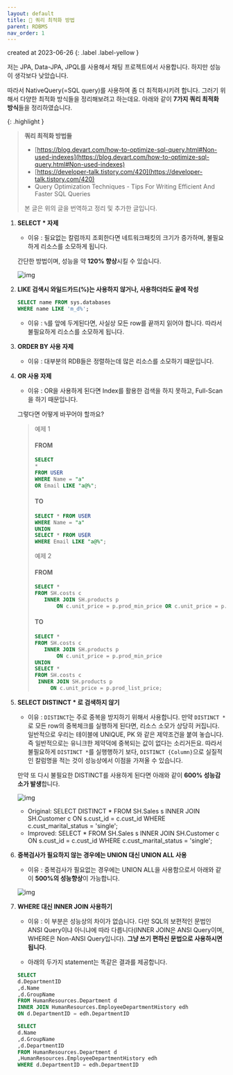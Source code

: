 ```yaml
---
layout: default
title: 📌 쿼리 최적화 방법
parent: RDBMS
nav_order: 1
---
```


created at 2023-06-26
{: .label .label-yellow }

저는 JPA, Data-JPA, JPQL를 사용해서 채팅 프로젝트에서 사용합니다. 하지만 성능이 생각보다 낮았습니다.

따라서 NativeQuery(=SQL query)를 사용하여 좀 더 최적화시키려 합니다. 그러기 위해서 다양한 최적화 방식들을 정리해보려고 하는데요. 아래와 같이 **7가지 쿼리 최적화 방식**들을 정리하였습니다.

{: .highlight }
> **쿼리 최적화 방법들**
> * [https://blog.devart.com/how-to-optimize-sql-query.html#Non-used-indexes](https://blog.devart.com/how-to-optimize-sql-query.html#Non-used-indexes)
> * [https://developer-talk.tistory.com/420](https://developer-talk.tistory.com/420)
> * Query Optimization Techniques - Tips For Writing Efficient And Faster SQL Queries
> 
> 본 글은 위의 글을 번역하고 정리 및 추가한 글입니다.

1. **SELECT * 자제**
   * 이유 : 필요없는 칼럼까지 조회한다면 네트워크패킷의 크기가 증가하며, 불필요하게 리소스를 소모하게 됩니다.

   간단한 방법이며, 성능을 약 **120% 향상**시킬 수 있습니다.

   ![img](../../../assets/img/db/db3.png)

2. **LIKE 검색시 와일드카드(%)는 사용하지 않거나, 사용하더라도 끝에 작성**

    ```sql
    SELECT name FROM sys.databases
    WHERE name LIKE 'm_d%';
    ```
   * 이유 : `%`를 앞에 두게된다면, 사실상 모든 row를 끝까지 읽어야 합니다. 따라서 불필요하게 리소스를 소모하게 됩니다.
3. **ORDER BY 사용 자제**
   * 이유 : 대부분의 RDB들은 정렬하는데 많은 리소스를 소모하기 떄문입니다.
4. **OR 사용 자제**
   * 이유 : OR을 사용하게 된다면 Index를 활용한 검색을 하지 못하고, Full-Scan을 하기 때문입니다.

   그렇다면 어떻게 바꾸어야 할까요?
   > 예제 1
   > #### FROM
   >```sql
   >SELECT
   >*
   >FROM USER
   >WHERE Name = "a"
   >OR Email LIKE "a@%";
   >```
   >
   > #### TO
   >```sql
   >SELECT * FROM USER
   >WHERE Name = "a"
   >UNION
   >SELECT * FROM USER
   >WHERE Email LIKE "a@%";
   >```
   >
   >예제 2
   > #### FROM
   >```sql
   >SELECT * 
   >FROM SH.costs c 
   >    INNER JOIN SH.products p 
   >        ON c.unit_price = p.prod_min_price OR c.unit_price = p.prod_list_price;
   >```
   >#### TO
   >```sql
   >SELECT * 
   >FROM SH.costs c 
   >    INNER JOIN SH.products p 
   >        ON c.unit_price = p.prod_min_price 
   >UNION
   >SELECT * 
   >FROM SH.costs c 
   >  INNER JOIN SH.products p 
   >      ON c.unit_price = p.prod_list_price;
   >```

5. **SELECT DISTINCT * 로 검색하지 않기**
   * 이유 : `DISTINCT`는 주로 중복을 방지하기 위해서 사용합니다. 만약 `DISTINCT *`로 모든 row의 중복체크를 실행하게 된다면, 리소스 소모가 상당히 커집니다. 일반적으로 우리는 테이블에 UNIQUE, PK 와 같은 제약조건을 붙여 놓습니다. 즉 일반적으로는 유니크한 제약덕에 중복되는 값이 없다는 소리거든요. 따라서 불필요하게 `DISTINCT *`를 실행행하기 보다, `DISTINCT {Column}`으로 실질적인 칼럼명을 적는 것이 성능상에서 이점을 가져올 수 있습니다.
   
   만약 또 다시 불필요한 DISTINCT를 사용하게 된다면 아래와 같이 **600% 성능감소가 발생**합니다.

   ![img](../../../assets/img/db/db1.png)
   * Original: SELECT DISTINCT * FROM SH.Sales s INNER JOIN SH.Customer c ON s.cust_id = c.cust_id WHERE c.cust_marital_status = 'single';
   * Improved: SELECT * FROM SH.Sales s INNER JOIN SH.Customer c ON s.cust_id = c.cust_id WHERE c.cust_marital_status = 'single';

6. **중복검사가 필요하지 않는 경우에는 UNION 대신 UNION ALL 사용**
   * 이유 : 중복검사가 필요없는 경우에는 UNION ALL을 사용함으로서 아래와 같이 **500%의 성능향상**이 가능합니다.

   ![img](../../../assets/img/db/db2.png)


7. **WHERE 대신 INNER JOIN 사용하기**
   * 이유 : 이 부분은 성능상의 차이가 없습니다. 다만 SQL의 보편적인 문법인 ANSI Query이냐 아니냐에 따라 다릅니다(INNER JOIN은 ANSI Query이며, WHERE은 Non-ANSI Query입니다). **그냥 쓰기 편하신 문법으로 사용하시면 됩니다**.

   * 아래의 두가지 statement는 똑같은 결과를 제공합니다.

   ```sql
   SELECT
   d.DepartmentID
   ,d.Name
   ,d.GroupName
   FROM HumanResources.Department d
   INNER JOIN HumanResources.EmployeeDepartmentHistory edh
   ON d.DepartmentID = edh.DepartmentID
   ```
   
   ```sql
   SELECT
   d.Name
   ,d.GroupName
   ,d.DepartmentID
   FROM HumanResources.Department d
   ,HumanResources.EmployeeDepartmentHistory edh
   WHERE d.DepartmentID = edh.DepartmentID
   ```






